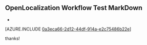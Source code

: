 ## OpenLocalization Workflow Test MarkDown
* 

[AZURE.INCLUDE [0a3eca66-2d12-44df-914a-e2c75486b22e](calleeMd1.md)]

 
thanks!